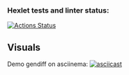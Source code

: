 ### Hexlet tests and linter status:
[![Actions Status](https://github.com/sound-round/python-project-lvl2/workflows/hexlet-check/badge.svg)](https://github.com/sound-round/python-project-lvl2/actions)

## Visuals
Demo gendiff on asciinema: 
[![asciicast](https://asciinema.org/a/9I8ZsgT8LnxECxJzBEfwrWTr4.svg)](https://asciinema.org/a/9I8ZsgT8LnxECxJzBEfwrWTr4)

